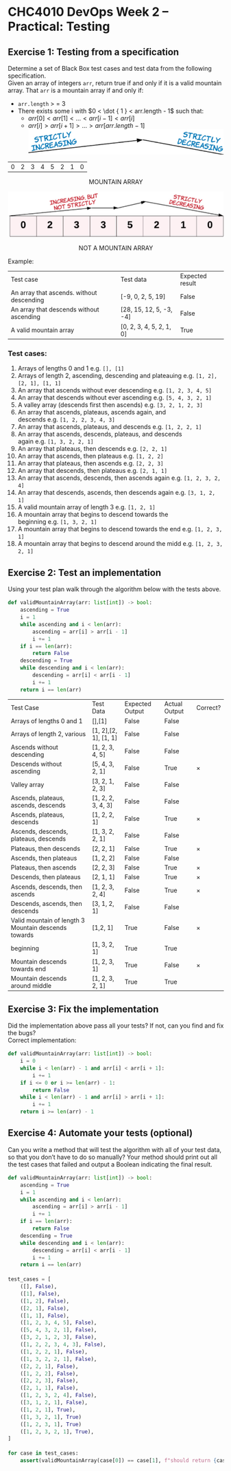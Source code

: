 # CHC4010 DevOps Week 2 – Practical: Testing  

## Exercise 1: Testing from a specification  

Determine a set of Black Box test cases and test data from the following specification.  
Given an array of integers `arr`, return true if and only if it is a valid mountain array. That `arr` is a mountain array if and only if:  
- `arr.length`  > = 3   
- There exists some i with $0 < \dot { 1 } < arr.length - 1$ such that: 
    - $arr[0] < arr[1] < ... < arr[i - 1] < arr[i]$
    - $arr[i] > arr[i+1] > ... > arr[arr.length - 1]$  
![](images/5a22943c1041c917ebe891654b5b71b0a5c1eb01e5bb8a9ec33128398ba82430.jpg)  

<html><body><table align=center><tr><td>0</td><td>2</td><td>3</td><td>4</td><td>5</td><td>2</td><td>1</td><td>0</td></tr></table></body></html>  
<html><p align=center>MOUNTAIN ARRAY</p></html>  

![](images/6eebadbcb2eea759a048b6a5d3df7366c29a4e08694d35618b24a69c8c403b16.jpg)  

<html><p align=center>NOT A MOUNTAIN ARRAY</p></html>    

Example:  

<html><body><table><tr><td>Test case</td><td>Test data</td><td>Expected result</td></tr><tr><td>An array that ascends. without descending</td><td>[-9, 0, 2, 5, 19]</td><td>False</td></tr><tr><td>An array that descends without ascending</td><td>[28, 15, 12, 5, -3, -4]</td><td>False</td></tr><tr><td>A valid mountain array</td><td>[0, 2, 3, 4, 5, 2, 1, 0]</td><td>True</td></tr></table></body></html>  

### Test cases:  

1. Arrays of lengths 0 and 1 e.g. `[], [1]`   
2. Arrays of length 2, ascending, descending and plateauing e.g. `[1, 2], [2, 1], [1, 1]`   
3. An array that ascends without ever descending e.g. `[1, 2, 3, 4, 5]`   
4. An array that descends without ever ascending e.g. `[5, 4, 3, 2, 1]`   
5. A valley array (descends first then ascends) e.g. `[3, 2, 1, 2, 3]`   
6. An array that ascends, plateaus, ascends again, and   
descends e.g. `[1, 2, 2, 3, 4, 3]`   
7. An array that ascends, plateaus, and descends e.g. `[1, 2, 2, 1]`   
8. An array that ascends, descends, plateaus, and descends   
again e.g. `[1, 3, 2, 2, 1]`   
9. An array that plateaus, then descends e.g. `[2, 2, 1]`   
10. An array that ascends, then plateaus e.g. `[1, 2, 2]`   
11. An array that plateaus, then ascends e.g. `[2, 2, 3]`   
12. An array that descends, then plateaus e.g. `[2, 1, 1]`   
13. An array that ascends, descends, then ascends again e.g. `[1, 2, 3, 2, 4]`   
14. An array that descends, ascends, then descends again e.g. `[3, 1, 2, 1]`   
15. A valid mountain array of length 3 e.g. `[1, 2, 1]`   
16. A mountain array that begins to descend towards the   
beginning e.g. `[1, 3, 2, 1]`   
17. A mountain array that begins to descend towards the end e.g. `[1, 2, 3, 1]`   
18. A mountain array that begins to descend around the midd e.g. `[1, 2, 3, 2, 1]`  


## Exercise 2: Test an implementation  

Using your test plan walk through the algorithm below with the tests above.  
```python
def validMountainArray(arr: list[int]) -> bool:
    ascending = True
    i = 1
    while ascending and i < len(arr):
        ascending = arr[i] > arr[i - 1]
        i += 1
    if i == len(arr):
        return False
    descending = True
    while descending and i < len(arr):
        descending = arr[i] < arr[i - 1]
        i += 1
    return i == len(arr)
```

<html><body><table><tr><td>Test Case</td><td>Test Data</td><td>Expected Output</td><td>Actual Output</td><td>Correct?</td></tr><tr><td>Arrays of lengths 0 and 1</td><td>[],[1]</td><td>False</td><td>False</td><td></td></tr><tr><td>Arrays of length 2, various</td><td>[1, 2],[2, 1], [1, 1]</td><td>False</td><td>False</td><td></td></tr><tr><td>Ascends without descending</td><td>[1, 2, 3, 4, 5]</td><td>False</td><td>False</td><td></td></tr><tr><td>Descends without ascending</td><td>[5, 4, 3, 2, 1]</td><td>False</td><td>True</td><td>×</td></tr><tr><td>Valley array</td><td>[3, 2, 1, 2, 3]</td><td>False</td><td>False</td><td></td></tr><tr><td>Ascends, plateaus, ascends, descends</td><td>[1, 2, 2, 3, 4, 3]</td><td>False</td><td>False</td><td></td></tr><tr><td>Ascends, plateaus, descends</td><td>[1, 2, 2, 1]</td><td>False</td><td>True</td><td>×</td></tr><tr><td>Ascends, descends, plateaus, descends</td><td>[1, 3, 2, 2, 1]</td><td>False</td><td>False</td><td></td></tr><tr><td>Plateaus, then descends</td><td>[2, 2, 1]</td><td>False</td><td>True</td><td>×</td></tr><tr><td>Ascends, then plateaus</td><td>[1, 2, 2]</td><td>False</td><td>False</td><td></td></tr><tr><td>Plateaus, then ascends</td><td>[2, 2, 3]</td><td>False</td><td>True</td><td>×</td></tr><tr><td>Descends, then plateaus</td><td>[2, 1, 1]</td><td>False</td><td>True</td><td>×</td></tr><tr><td>Ascends, descends, then ascends </td><td>[1, 2, 3, 2, 4]</td><td>False</td><td>True</td><td>×</td></tr><tr><td>Descends, ascends, then descends</td><td>[3, 1, 2, 1]</td><td>False</td><td>False</td><td></td></tr><tr><td>Valid mountain of length 3 Mountain descends towards</td><td>[1,2, 1]</td><td>True</td><td>False</td><td>×</td></tr><tr><td>beginning</td><td>[1, 3, 2, 1]</td><td>True</td><td>True</td><td></td></tr><tr><td>Mountain descends towards end</td><td>[1, 2, 3, 1]</td><td>True</td><td>False</td><td>×</td></tr><tr><td>Mountain descends around middle</td><td>[1, 2, 3, 2, 1]</td><td>True</td><td>True</td><td></td></tr></table></body></html>  


## Exercise 3: Fix the implementation  

Did the implementation above pass all your tests? If not, can you find and fix the bugs?  
Correct implementation:  
```python
def validMountainArray(arr: list[int]) -> bool:
    i = 0
    while i < len(arr) - 1 and arr[i] < arr[i + 1]:
        i += 1
    if i <= 0 or i >= len(arr) - 1:
        return False
    while i < len(arr) - 1 and arr[i] > arr[i + 1]:
        i += 1
    return i >= len(arr) - 1
```

## Exercise 4: Automate your tests (optional)  

Can you write a method that will test the algorithm with all of your test data, so that you don’t have to do so manually? Your method should print out all the test cases that failed and output a Boolean indicating the final result.  
```python
def validMountainArray(arr: list[int]) -> bool:
    ascending = True
    i = 1
    while ascending and i < len(arr):
        ascending = arr[i] > arr[i - 1]
        i += 1
    if i == len(arr):
        return False
    descending = True
    while descending and i < len(arr):
        descending = arr[i] < arr[i - 1]
        i += 1
    return i == len(arr)

test_cases = [
    ([], False),
    ([1], False),
    ([1, 2], False),
    ([2, 1], False),
    ([1, 1], False),
    ([1, 2, 3, 4, 5], False),
    ([5, 4, 3, 2, 1], False),
    ([3, 2, 1, 2, 3], False),
    ([1, 2, 2, 3, 4, 3], False),
    ([1, 2, 2, 1], False),
    ([1, 3, 2, 2, 1], False),
    ([2, 2, 1], False),
    ([1, 2, 2], False),
    ([2, 2, 3], False),
    ([2, 1, 1], False),
    ([1, 2, 3, 2, 4], False),
    ([3, 1, 2, 1], False),
    ([1, 2, 1], True),
    ([1, 3, 2, 1], True)
    ([1, 2, 3, 1], True)
    ([1, 2, 3, 2, 1], True),
]

for case in test_cases:
    assert(validMountainArray(case[0]) == case[1], f"should return {case[1]} for {case[0]}")
```
